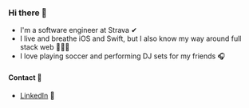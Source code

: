 ### Hi there 👋

* I'm a software engineer at Strava ✔
* I live and breathe iOS and Swift, but I also know my way around full stack web 👨🏼‍💻
* I love playing soccer and performing DJ sets for my friends 🎧

#### Contact 💌
* [LinkedIn](https://www.linkedin.com/in/michaelkoohang/) 💼
